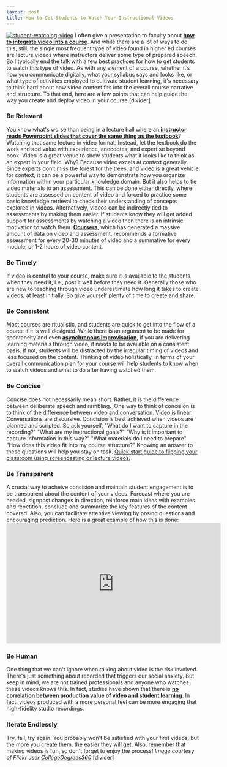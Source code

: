 ```yaml
---
layout: post
title: How to Get Students to Watch Your Instructional Videos
---
```


[![student-watching-video](http://www.instruction.uh.edu/wp-content/uploads/2016/04/7658181994_61844113f6_k.jpg)](http://www.instruction.uh.edu/wp-content/uploads/2016/04/7658181994_61844113f6_k.jpg)
I often give a presentation to faculty about **[how to integrate video into a course](http://slides.com/taylorfayle/video)**. And while there are a lot of ways to do this, still, the single most frequent type of video found in higher ed courses are lecture videos where instructors deliver some type of prepared speech. So I typically end the talk with a few best practices for how to get students to watch this type of video. As with any element of a course, whether it’s how you communicate digitally, what your syllabus says and looks like, or what type of activities employed to cultivate student learning, it's necessary to think hard about how video content fits into the overall course narrative and structure. To that end, here are a few points that can help guide the way you create and deploy video in your course.[divider]

### Be Relevant

You know what's worse than being in a lecture hall where an **[instructor reads Powerpoint slides that cover the same thing as the textbook](http://teachinginhighered.com/podcast/slide-heard-round-the-world/)**? Watching that same lecture in video format. Instead, let the textbook do the work and add value with experience, anecdotes, and expertise beyond book. Video is a great venue to show students what it looks like to think as an expert in your field. Why? Because video excels at context generally. Since experts don’t miss the forest for the trees, and video is a great vehicle for context, it can be a powerful way to demonstrate how you organize information within your particular knowledge domain. But it also helps to tie video materials to an assessment. This can be done either directly, where students are assessed on content of video and forced to practice some basic knowledge retrieval to check their understanding of concepts explored in videos. Alternatively, videos can be indirectly tied to assessments by making them easier. If students know they will get added support for assessments by watching a video then there is an intrinsic motivation to watch them. **[Coursera](https://www.coursera.org)**, which has generated a massive amount of data on video and assessment, recommends a formative assessment for every 20-30 minutes of video and a summative for every module, or 1-2 hours of video content.

### Be Timely

If video is central to your course, make sure it is available to the students when they need it, i.e., post it well before they need it. Generally those who are new to teaching through video underestimate how long it takes to create videos, at least initially. So give yourself plenty of time to create and share.

### Be Consistent

Most courses are ritualistic, and students are quick to get into the flow of a course if it is well designed. While there is an argument to be made for spontaneity and even **[asynchronous improvisation](http://learning.instructure.com/2014/04/asynchronous-improvisation/)**, if you are delivering learning materials through video, it needs to be available on a consistent basis. If not, students will be distracted by the irregular timing of videos and less focused on the content. Thinking of video holistically, in terms of your overall communication plan for your course will help students to know when to watch videos and what to do after having watched them.

### Be Concise

Concise does not necessarily mean short. Rather, it is the difference between deliberate speech and rambling.  One way to think of concision is to think of the difference between video and conversation. Video is linear. Conversations are discursive. Concision is best achieved when videos are planned and scripted. So ask yourself, "What do I want to capture in the recording?" "What are my instructional goals?" "Why is it important to capture information in this way?" "What materials do I need to prepare" "How does this video fit into my course structure?" Knowing an answer to these questions will help you stay on task. [Quick start guide to flipping your classroom using screencasting or lecture videos.](https://blog.peerinstruction.net/2013/01/03/quick-start-guide-to-flipping-your-classroom-using-screencasting-or-lecture-videos/)

### Be Transparent

A crucial way to acheive concision and maintain student engagement is to be transparent about the content of your videos. Forecast where you are headed, signpost changes in direction, reinforce main ideas with examples and repetition, conclude and summarize the key features of the content covered. Also, you can facilitate attentive viewing by posing questions and encouraging prediction. Here is a great example of how this is done:<iframe src="https://www.youtube.com/embed/RAhB5b9M294" width="560" height="315" frameborder="0" allowfullscreen="allowfullscreen"></iframe>

### Be Human

One thing that we can't ignore when talking about video is the risk involved. There's just something about recorded that triggers our social anxiety. But keep in mind, we are not trained professionals and anyone who watches these videos knows this. In fact, studies have shown that there is **[no correlation between production value of video and student learning](http://papers.ssrn.com/sol3/papers.cfm?abstract_id=2577882)**. In fact, videos produced with a more personal feel can be more engaging that high-fidelity studio recordings.

### Iterate Endlessly

Try, fail, try again. You probably won't be satisfied with your first videos, but the more you create them, the easier they will get. Also, remember that making videos is fun, so don't forget to enjoy the process! _Image courtesy of Flickr user [CollegeDegrees360](https://www.flickr.com/photos/83633410@N07/7658181994/)_ [divider]
